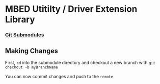 # MBED Utitilty / Driver Extension Library

### [Git Submodules](https://git-scm.com/book/en/v2/Git-Tools-Submodules)

## Making Changes

First, `cd` into the submodule directory and checkout a new branch with `git checkout -b myBranchName`

You can now commit changes and push to the `remote`